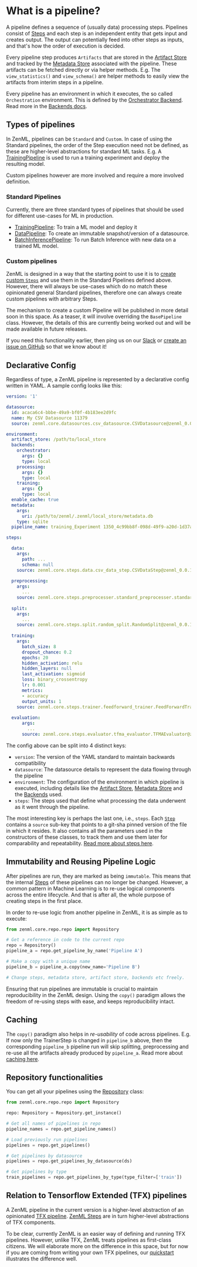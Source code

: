 # What is a pipeline?
A pipeline defines a sequence of (usually data) processing steps. Pipelines consist of [Steps](../steps/what-is-a-step.md) and 
each step is an independent entity that gets input and creates output. The output can potentially feed into other 
steps as inputs, and that's how the order of execution is decided.

Every pipeline step produces `Artifacts` that are stored in the [Artifact Store](../repository/artifact-store.md) and tracked by 
the [Metadata Store](../repository/metadata-store.md) associated with the pipeline. These artifacts can be fetched directly or via 
helper methods. E.g. The `view_statistics()` and `view_schema()` are helper methods to easily view the artifacts from interim steps in 
a pipeline.

Every pipeline has an environment in which it executes, the so called `Orchestration` environment. This is defined by 
the [Orchestrator Backend](../backends/orchestrator-backends.md). Read more in the [Backends docs](../backends/what-is-a-backend.md).

## Types of pipelines
In ZenML, pipelines can be `Standard` and `Custom`. In case of using the Standard pipelines, the order of the Step execution 
need not be defined, as these are higher-level abstractions for standard ML tasks. E.g. A [TrainingPipeline](training-pipeline.md) 
is used to run a training experiment and deploy the resulting model.

Custom pipelines however are more involved and require a more involved definition.

### Standard Pipelines
Currently, there are three standard types of pipelines that should be used for different use-cases for ML in production.

* [TrainingPipeline](training-pipeline.md): To train a ML model and deploy it
* [DataPipeline](data.md): To create an immutable snapshot/version of a datasource.
* [BatchInferencePipeline](batch-inference.md): To run Batch Inference with new data on a trained ML model.


### Custom pipelines
ZenML is designed in a way that the starting point to use it is to [create custom `Steps`](../steps/what-is-a-step.md) and use them in the Standard 
Pipelines defined above. However, there will always be use-cases which do no match these opinionated general Standard pipelines, therefore one can always 
create custom pipelines with arbitrary Steps.

The mechanism to create a custom Pipeline will be published in more detail soon in this space. As a teaser, it will involve overriding the `BasePipeline` class.
However, the details of this are currently being worked out and will be made available in future releases.

If you need this functionality earlier, then ping us on our [Slack](https://zenml.io/slack-invite) or [create an issue on GitHub](https://https://github.com/maiot-io/zenml) 
so that we know about it!


## Declarative Config
Regardless of type, a ZenML pipeline is represented by a declarative config written in YAML. A sample config looks like this:

```yaml
version: '1'

datasource:
  id: acaca6c4-bbbe-49a9-bf0f-4b183ee2d9fc
  name: My CSV Datasource 11379
  source: zenml.core.datasources.csv_datasource.CSVDatasource@zenml_0.0.1rc2

environment:
  artifact_store: /path/to/local_store
  backends:
    orchestrator:
      args: {}
      type: local
    processing:
      args: {}
      type: local
    training:
      args: {}
      type: local
  enable_cache: true
  metadata:
    args:
      uri: /path/to/zenml/.zenml/local_store/metadata.db
    type: sqlite
  pipeline_name: training_Experiment 1350_4c99bb8f-098d-49f9-a20d-1d37aee67d6c

steps:

  data:
    args:
      path: ...
      schema: null
    source: zenml.core.steps.data.csv_data_step.CSVDataStep@zenml_0.0.1rc2
    
  preprocessing:
    args:
      ...
    source: zenml.core.steps.preprocesser.standard_preprocesser.standard_preprocesser.StandardPreprocesser@zenml_0.0.1rc2
  
  split:
    args:
      ...
    source: zenml.core.steps.split.random_split.RandomSplit@zenml_0.0.1rc2
  
  training:
    args:
      batch_size: 8
      dropout_chance: 0.2
      epochs: 20
      hidden_activation: relu
      hidden_layers: null
      last_activation: sigmoid
      loss: binary_crossentropy
      lr: 0.001
      metrics:
      - accuracy
      output_units: 1
    source: zenml.core.steps.trainer.feedforward_trainer.FeedForwardTrainer@zenml_0.0.1rc2
  
  evaluation:
      args:
        ...
      source: zenml.core.steps.evaluator.tfma_evaluator.TFMAEvaluator@zenml_0.0.1rc2


```

The config above can be split into 4 distinct keys:

* `version`: The version of the YAML standard to maintain backwards compatibility
* `datasource`: The datasource details to represent the data flowing through the pipeline
* `environment`: The configuration of the environment in which pipeline is executed, including  details like the [Artifact Store](../repository/artifact-store.md), [Metadata Store](../repository/metadata-store.md) and the [Backends](../backends/what-is-a-backend.md) used.
* `steps`: The steps used that define what processing the data underwent as it went through the pipeline.

The most interesting key is perhaps the last one, i.e., `steps`. Each [`Step`](../steps/what-is-a-step.md) contains a `source` sub-key that points to a git-sha pinned version of the file in which it resides. It also contains all the parameters used in the constructors of these classes, to track them and use them later for comparability and repeatability. [Read more about steps here](../steps/what-is-a-step.md).


## Immutability and Reusing Pipeline Logic
After pipelines are run, they are marked as being `immutable`. This  means that the internal [Steps](../steps/what-is-a-step.md) of these pipelines can no longer be changed.
However, a common pattern in Machine Learning is to re-use logical components across the entire lifecycle. And that is after all, the whole purpose of creating steps in the 
first place.

In order to re-use logic from another pipeline in ZenML, it is as simple as to execute:
```python
from zenml.core.repo.repo import Repository

# Get a reference in code to the current repo
repo = Repository()
pipeline_a = repo.get_pipeline_by_name('Pipeline A')

# Make a copy with a unique name
pipeline_b = pipeline_a.copy(new_name='Pipeline B')

# Change steps, metadata store, artifact store, backends etc freely.
```
Ensuring that run pipelines are immutable is crucial to maintain reproducibility in the ZenML design. Using the `copy()` paradigm allows 
the freedom of re-using steps with ease, and keeps reproducibility intact.

## Caching
The `copy()` paradigm also helps in *re-usability* of code across pipelines. E.g. If now only the TrainerStep is changed in `pipeline_b` above, 
then the corresponding `pipeline_b` pipeline run will skip splitting, preprocessing and re-use all the artifacts already produced by `pipeline_a`. 
Read more about [caching here](reusing-artifacts.md).

## Repository functionalities
You can get all your pipelines using the [Repository](../repository/what-is-a-repository.md) class:

```python
from zenml.core.repo.repo import Repository

repo: Repository = Repository.get_instance()

# Get all names of pipelines in repo
pipeline_names = repo.get_pipeline_names()

# Load previously run pipelines
pipelines = repo.get_pipelines()

# Get pipelines by datasource
pipelines = repo.get_pipelines_by_datasource(ds)

# Get pipelines by type
train_pipelines = repo.get_pipelines_by_type(type_filter=['train'])
```

## Relation to Tensorflow Extended \(TFX\) pipelines

A ZenML pipeline in the current version is a higher-level abstraction of an opinionated [TFX pipeline](https://www.tensorflow.org/tfx). [ZenML Steps](../steps/what-is-a-step.md) are in turn higher-level abstractions of TFX components. 

To be clear, currently ZenML is an easier way of defining and running TFX pipelines. However, unlike TFX, ZenML treats pipelines as first-class citizens. We will elaborate more on the difference in this space, but for now if you are coming from writing your own TFX pipelines, our [quickstart](../getting-started/quickstart.md) illustrates the difference well.
